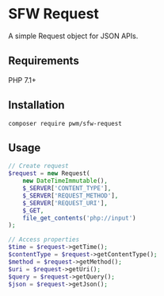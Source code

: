# SFW Request

A simple Request object for JSON APIs.

## Requirements

PHP 7.1+

## Installation

    composer require pwm/sfw-request

## Usage

```php
// Create request
$request = new Request(
    new DateTimeImmutable(),
    $_SERVER['CONTENT_TYPE'],
    $_SERVER['REQUEST_METHOD'],
    $_SERVER['REQUEST_URI'],
    $_GET,
    file_get_contents('php://input')
);

// Access properties
$time = $request->getTime();
$contentType = $request->getContentType();
$method = $request->getMethod();
$uri = $request->getUri();
$query = $request->getQuery();
$json = $request->getJson();
```
